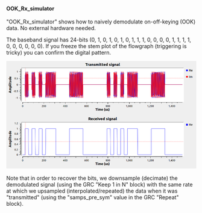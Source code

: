 #### OOK_Rx_simulator
"OOK_Rx_simulator" shows how to naively demodulate on-off-keying (OOK) data.  No external hardware needed.   

The baseband signal has 24-bits (0, 1, 0, 1, 0, 1, 0, 1, 1, 1, 0, 0, 0, 0, 1, 1, 1, 1, 0, 0, 0, 0, 0, 0).  If you freeze the stem plot of the flowgraph (triggering is tricky) you can confirm the digital pattern. 

![Signals](https://github.com/michaelalex94536/GRCProjects/blob/main/Images/OOK_Rx_Simulator_Signals.png)

Note that in order to recover the bits, we downsample (decimate) the demodulated signal (using the GRC "Keep 1 in N" block) with the same rate at which we upsampled (interpolated/repeated) the data when it was "transmitted" (using the "samps_pre_sym" value in the GRC "Repeat" block). 
